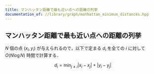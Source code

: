 ```yaml
---
title: マンハッタン距離で最も近い点への距離の列挙
documentation_of: //library/graph/manhattan_minimum_distances.hpp
---
```

## マンハッタン距離で最も近い点への距離の列挙

$N$ 個の点 $(x_i,y_i)$ が与えられるので，以下で定まる $d _ i$ を全ての $i$ に対して $O(N\log N)$ 時間で計算する．

$$
d _ i = \min _ {j \neq i} |x _ i - x _ j| + |y _ i - y _ j|
$$
